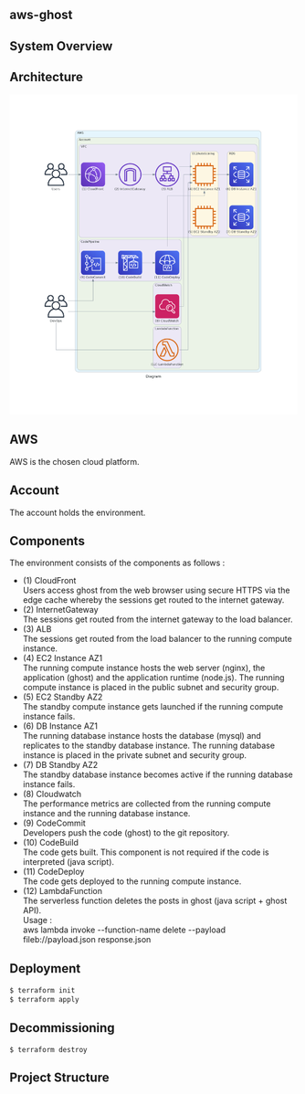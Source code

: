 ## aws-ghost  

## System Overview  

## Architecture  
![Diagram](https://github.com/adob71/aws-ghost/blob/main/diagram.png)  

## AWS  
AWS is the chosen cloud platform.  
## Account  
The account holds the environment.  
## Components  
The environment consists of the components as follows :  
* (1) CloudFront  
Users access ghost from the web browser using secure HTTPS via the edge cache whereby the sessions get routed to the internet gateway.  
* (2) InternetGateway  
The sessions get routed from the internet gateway to the load balancer.  
* (3) ALB  
The sessions get routed from the load balancer to the running compute instance.  
* (4) EC2 Instance AZ1  
The running compute instance hosts the web server (nginx), the application (ghost) and the application runtime (node.js). The running compute instance is placed in the public subnet and security group.  
* (5) EC2 Standby AZ2  
The standby compute instance gets launched if the running compute instance fails.  
* (6) DB Instance AZ1  
The running database instance hosts the database (mysql) and replicates to the standby database instance. The running database instance is placed in the private subnet and security group.  
* (7) DB Standby AZ2   
The standby database instance becomes active if the running database instance fails.  
* (8) Cloudwatch  
The performance metrics are collected from the running compute instance and the running database instance.  
* (9) CodeCommit  
Developers push the code (ghost) to the git repository.  
* (10) CodeBuild  
The code gets built. This component is not required if the code is interpreted (java script).  
* (11) CodeDeploy  
The code gets deployed to the running compute instance.  
* (12) LambdaFunction  
The serverless function deletes the posts in ghost (java script + ghost API).  
Usage :  
aws lambda invoke --function-name delete --payload fileb://payload.json response.json  

## Deployment
```
$ terraform init
$ terraform apply
```

## Decommissioning
```
$ terraform destroy
```

## Project Structure

